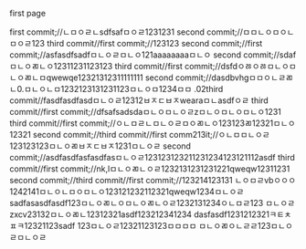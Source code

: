 first page

first commit;//ㄴㅁㅇㄹㄴsdfsafㅁㅇㄹ1231231
second commit;//ㅁㅁㄴㅇㅁㅇㄴㅁㅇㄹ123
third commit//first commit;//123123
second commit;//first commit;//asfasdfsadfㅁㄴㅇㄹㅁㄴㅇ121aaaaaaaaㅁㄴㅇ
second commit;//sdafㅁㄴㅇㄻㄴㅇ12311231123123
third commit//first commit;//dsfdㅇㅀㅇㅀㅁㄴㅇㅁㄴㅇㄻㄴㅁqwewqe12321312311111111
second commit;//dasdbvhgㅁㅁㅇㄴㄹㄻㄴ0.ㅁㄴㅇㄴㅁ1232123131231123ㅁㄴㅇㅁ1234ㅁㅁ
.02third commit//fasdfasdfasdㅁㄴㅇㄹ12312ㅂㅈㄷㅂㅈwearaㅁㄴasdfㅇㄹ
third commit//first commit;//dfsafsadsdaㅁㄴㅇㅁㄴㅇㄹzㅁㄴㅇㅁㄴㅇㅁㄴㅇ1231
third commit//first commit;//ㅇㄴㅁㄹㄴㅁㄴㅇㄹㅁㅇㄻㄴㅇ123123ㄻ12321ㅁㄴㅇ12321
second commit;//third commit//first comm213it;//ㅇㄴㅁㅁㄴㅇㄹ123123123ㅁㄴㅇㄻㅂㅈㄷㅂㅈ1231ㅁㄴㅇㄹ
second commit;//asdfasdfasfasdfasㅁㄴㅇㄹ123123123211231234123121112asdf
third commit//first commit;//nk,lㅁㄴㅇㄻㄴㅇㄹ1232131231231221qweqw12311231
second commit;//third commit//first commit;//123214123131
ㄴㅇㅁㄹvbㅇㅇㅇ1242141ㅁㄴㅇㄴㅁㅇㅁㄴㅇ123121232112321qweqw1234ㅁㄴㅇㄹ
sadfasasdfasdf123ㅁㄴㅇㄻㄴㅇㅁㄴㅇㄻㄴㅇㄹ1232131234ㅇㄴㅁㄹ123
ㅁㄴㅇㄹzxcv23132ㅁㄴㅇㄻㄴ12312321asdf123212341234
dasfasdf1231212321ㅋㅌㅊㅍㅋ12321123sadf
123ㅁㄴㅇㄹ12321123123ㅁㅁㅁㅁ
ㅁㄴㅇㄻㅇㄴㄹㄹ123ㅁㄴㅇㄹㅁㄴㅇㄹ
